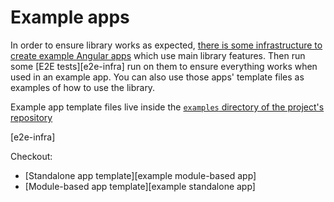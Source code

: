 # Example apps

In order to ensure library works as expected, [there is some infrastructure to create example Angular apps][examples-infra] which use main library features. Then run some [E2E tests][e2e-infra] run on them to ensure everything works when used in an example app. You can also use those apps' template files as examples of how to use the library.

Example app template files live inside the [`examples` directory of the project's repository][examples-infra]

[examples-infra]: https://github.com/davidlj95/ngx/tree/main/projects/ngx-meta/examples

[e2e-infra]

Checkout:

- [Standalone app template][example module-based app]
- [Module-based app template][example standalone app]
